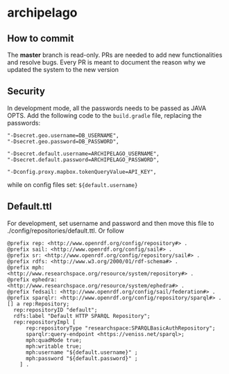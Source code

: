 # archipelago

## How to commit

The **master** branch is read-only. PRs are needed to add new functionalities and resolve bugs. Every PR is meant to document the reason why we updated the system to the new version

## Security

In development mode, all the passwords needs to be passed as JAVA OPTS. Add the following code to the `build.gradle` file, replacing the passwords:

```
"-Dsecret.geo.username=DB_USERNAME",
"-Dsecret.geo.password=DB_PASSWORD",

"-Dsecret.default.username=ARCHIPELAGO_USERNAME",
"-Dsecret.default.password=ARCHIPELAGO_PASSWORD",

"-Dconfig.proxy.mapbox.tokenQueryValue=API_KEY",
```

while on config files set: `${default.username}`

## Default.ttl

For development, set username and password and then move this file to ./config/repositories/default.ttl. Or follow

```
@prefix rep: <http://www.openrdf.org/config/repository#> .
@prefix sail: <http://www.openrdf.org/config/sail#> .
@prefix sr: <http://www.openrdf.org/config/repository/sail#> .
@prefix rdfs: <http://www.w3.org/2000/01/rdf-schema#> .
@prefix mph: <http://www.researchspace.org/resource/system/repository#> .
@prefix ephedra: <http://www.researchspace.org/resource/system/ephedra#> .
@prefix fedsail: <http://www.openrdf.org/config/sail/federation#> .
@prefix sparqlr: <http://www.openrdf.org/config/repository/sparql#> .
[] a rep:Repository;
  rep:repositoryID "default";
  rdfs:label "Default HTTP SPARQL Repository";
  rep:repositoryImpl [
      rep:repositoryType "researchspace:SPARQLBasicAuthRepository";
      sparqlr:query-endpoint <https://veniss.net/sparql>;
      mph:quadMode true;
      mph:writable true;
      mph:username "${default.username}" ;
      mph:password "${default.password}" ;
    ] .
```
